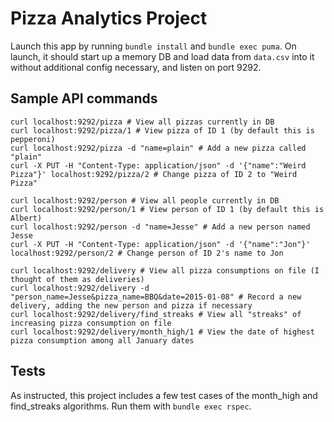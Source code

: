 Pizza Analytics Project
=======================

Launch this app by running `bundle install` and `bundle exec puma`. On launch, it should start up a memory DB and load data from `data.csv` into it without additional config necessary, and listen on port 9292.

Sample API commands
-------------------

```
curl localhost:9292/pizza # View all pizzas currently in DB
curl localhost:9292/pizza/1 # View pizza of ID 1 (by default this is pepperoni)
curl localhost:9292/pizza -d "name=plain" # Add a new pizza called "plain"
curl -X PUT -H "Content-Type: application/json" -d '{"name":"Weird Pizza"}' localhost:9292/pizza/2 # Change pizza of ID 2 to "Weird Pizza"

curl localhost:9292/person # View all people currently in DB
curl localhost:9292/person/1 # View person of ID 1 (by default this is Albert)
curl localhost:9292/person -d "name=Jesse" # Add a new person named Jesse
curl -X PUT -H "Content-Type: application/json" -d '{"name":"Jon"}' localhost:9292/person/2 # Change person of ID 2's name to Jon

curl localhost:9292/delivery # View all pizza consumptions on file (I thought of them as deliveries)
curl localhost:9292/delivery -d "person_name=Jesse&pizza_name=BBQ&date=2015-01-08" # Record a new delivery, adding the new person and pizza if necessary
curl localhost:9292/delivery/find_streaks # View all "streaks" of increasing pizza consumption on file
curl localhost:9292/delivery/month_high/1 # View the date of highest pizza consumption among all January dates
```

Tests
-----

As instructed, this project includes a few test cases of the month_high and find_streaks algorithms. Run them with `bundle exec rspec`.
